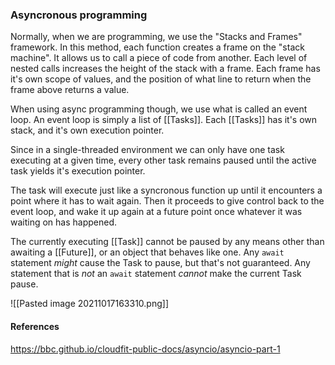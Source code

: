 ### Asyncronous programming

Normally, when we are programming, we use the "Stacks and Frames" framework. In this method, each function creates a frame on the "stack machine". It allows us to call a piece of code from another. Each level of nested calls increases the height of the stack with a frame. Each frame has it's own scope of values, and the position of what line to return when the frame above returns a value.

When using async programming though, we use what is called an event loop. An event loop is simply a list of [[Tasks]]. Each [[Tasks]] has it's own stack, and it's own execution pointer.

Since in a single-threaded environment we can only have one task executing at a given time, every other task remains paused until the active task yields it's execution pointer.

The task will execute just like a syncronous function up until it encounters a point where it has to wait again. Then it proceeds to give control back to the event loop, and wake it up again at a future point once whatever it was waiting on has happened.

The currently executing [[Task]] cannot be paused by any means other than awaiting a [[Future]], or an object that behaves like one. Any `await` statement *might* cause the Task to pause, but that's not guaranteed. Any statement that is *not* an `await` statement *cannot* make the current Task pause.

![[Pasted image 20211017163310.png]]



#### References
https://bbc.github.io/cloudfit-public-docs/asyncio/asyncio-part-1